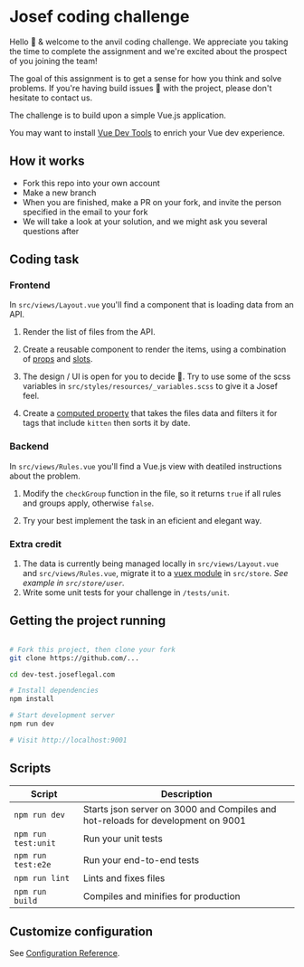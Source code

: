 # Josef coding challenge

Hello 👋 & welcome to the anvil coding challenge. We appreciate you taking the time to complete the assignment and we're excited about the prospect of you joining the team!

The goal of this assignment is to get a sense for how you think and solve problems. If you're having build issues 🔧 with the project, please don't hesitate to contact us.

The challenge is to build upon a simple Vue.js application.

You may want to install [Vue Dev Tools](https://chrome.google.com/webstore/detail/vuejs-devtools/nhdogjmejiglipccpnnnanhbledajbpd?hl=en) to enrich your Vue dev experience.

## How it works

- Fork this repo into your own account
- Make a new branch
- When you are finished, make a PR on your fork, and invite the person specified in the email to your fork
- We will take a look at your solution, and we might ask you several questions after

## Coding task

### Frontend

In `src/views/Layout.vue` you'll find a component that is loading data from an API.

1. Render the list of files from the API.

2. Create a reusable component to render the items, using a combination of [props](https://vuejs.org/v2/api/#props) and [slots](https://vuejs.org/v2/api/#v-slot).

3. The design / UI is open for you to decide 🎨. Try to use some of the scss variables in `src/styles/resources/_variables.scss` to give it a Josef feel.

4. Create a [computed property](https://vuejs.org/v2/guide/computed.html) that takes the files data and filters it for tags that include `kitten` then sorts it by date.

### Backend

In `src/views/Rules.vue` you'll find a Vue.js view with deatiled instructions about the problem.

1. Modify the `checkGroup` function in the file, so it returns `true` if all rules and groups apply, otherwise `false`.

2. Try your best implement the task in an eficient and elegant way.

### Extra credit

1. The data is currently being managed locally in `src/views/Layout.vue` and `src/views/Rules.vue`, migrate it to a [vuex module](https://vuex.vuejs.org/guide/modules.html) in `src/store`. _See example in `src/store/user`._
2. Write some unit tests for your challenge in `/tests/unit`.

## Getting the project running

```bash

# Fork this project, then clone your fork
git clone https://github.com/...

cd dev-test.joseflegal.com

# Install dependencies
npm install

# Start development server
npm run dev

# Visit http://localhost:9001
```

## Scripts

| Script              | Description                                                                     |
| ------------------- | ------------------------------------------------------------------------------- |
| `npm run dev`       | Starts json server on 3000 and Compiles and hot-reloads for development on 9001 |
| `npm run test:unit` | Run your unit tests                                                             |
| `npm run test:e2e`  | Run your end-to-end tests                                                       |
| `npm run lint`      | Lints and fixes files                                                           |
| `npm run build`     | Compiles and minifies for production                                            |

## Customize configuration

See [Configuration Reference](https://cli.vuejs.org/config/).
